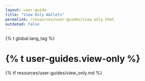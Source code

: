 ```yaml
---
layout: user-guide
title: "View Only Wallets"
permalink: /resources/user-guides/view_only.html
outdated: False
---
```


{% t global.lang_tag %}
<h1>{% t user-guides.view-only %}</h1>
{% tf resources/user-guides/view_only.md %}
